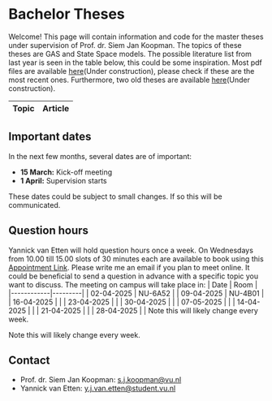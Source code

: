 # Bachelor Theses
Welcome! This page will contain information and code for the master theses under supervision of Prof. dr. Siem Jan Koopman. The topics of these theses are GAS and State Space models. The possible literature list from last year is seen in the table below, this could be some inspiration. Most pdf files are available [here]()(Under construction), please check if these are the most recent ones. Furthermore, two old theses are available [here]()(Under construction).

| Topic                               | Article                                                                                      |
|-------------------------------------|----------------------------------------------------------------------------------------------|

## Important dates
In the next few months, several dates are of important:
- **15 March:** Kick-off meeting 
- **1 April:** Supervision starts

These dates could be subject to small changes. If so this will be communicated.

## Question hours
Yannick van Etten will hold question hours once a week. On Wednesdays from 10.00 till 15.00 slots of 30 minutes each are available to book using this [Appointment Link](https://calendar.notion.so/meet/yannick_v_etten/m3ad3kd3). Please write me an email if you plan to meet online. It could be beneficial to send a question in advance with a specific topic you want to discuss. The meeting on campus will take place in: 
| Date       | Room     |
|------------|---------|
| 02-04-2025 | NU-6A52 |
| 09-04-2025 | NU-4B01 |
| 16-04-2025 |  |
| 23-04-2025 |  |
| 30-04-2025 |  |
| 07-05-2025 |  |
| 14-04-2025 |  |
| 21-04-2025 |  |
| 28-04-2025 |  |
Note this will likely change every week.



Note this will likely change every week.

## Contact
- Prof. dr. Siem Jan Koopman: [s.j.koopman@vu.nl](mailto:s.j.koopman@vu.nl)
- Yannick van Etten: [y.j.van.etten@student.vu.nl](mailto:y.j.van.etten@student.vu.nl)


